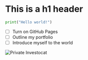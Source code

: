 # This is a h1 header

```py
print("Hello world!")
```
- [ ] Turn on GitHub Pages
- [ ] Outline my portfolio
- [ ] Introduce myself to the world

![Private Investocat](https://octodex.github.com/images/privateinvestocat.jpg)
